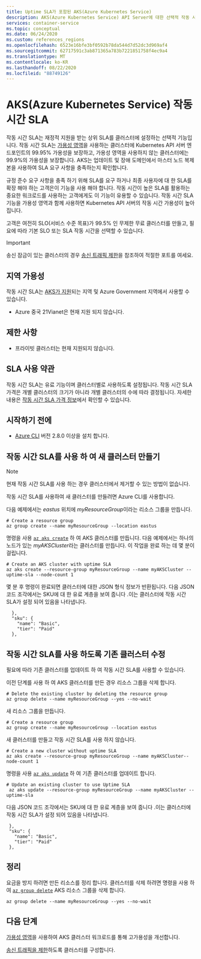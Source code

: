 ```yaml
---
title: Uptime SLA가 포함된 AKS(Azure Kubernetes Service)
description: AKS(Azure Kubernetes Service) API Server에 대한 선택적 작동 시간 SLA 제품에 대해 알아봅니다.
services: container-service
ms.topic: conceptual
ms.date: 06/24/2020
ms.custom: references_regions
ms.openlocfilehash: 6523e16bfe3bf0592b78da544d7d52dc3d969af4
ms.sourcegitcommit: 62717591c3ab871365a783b7221851758f4ec9a4
ms.translationtype: MT
ms.contentlocale: ko-KR
ms.lasthandoff: 08/22/2020
ms.locfileid: "88749126"
---
```

# <a name="azure-kubernetes-service-aks-uptime-sla"></a>AKS(Azure Kubernetes Service) 작동 시간 SLA

작동 시간 SLA는 재정적 지원을 받는 상위 SLA를 클러스터에 설정하는 선택적 기능입니다. 작동 시간 SLA는 [가용성 영역][availability-zones]을 사용하는 클러스터에 Kubernetes API 서버 엔드포인트의 99.95% 가용성을 보장하고, 가용성 영역을 사용하지 않는 클러스터에는 99.9%의 가용성을 보장합니다. AKS는 업데이트 및 장애 도메인에서 마스터 노드 복제본을 사용하여 SLA 요구 사항을 충족하는지 확인합니다.

규정 준수 요구 사항을 충족 하기 위해 SLA를 요구 하거나 최종 사용자에 대 한 SLA를 확장 해야 하는 고객은이 기능을 사용 해야 합니다. 작동 시간이 높은 SLA를 활용하는 중요한 워크로드를 사용하는 고객에게도 이 기능이 유용할 수 있습니다. 작동 시간 SLA 기능을 가용성 영역과 함께 사용하면 Kubernetes API 서버의 작동 시간 가용성이 높아집니다.  

고객은 여전히 SLO(서비스 수준 목표)가 99.5% 인 무제한 무료 클러스터를 만들고, 필요에 따라 기본 SLO 또는 SLA 작동 시간을 선택할 수 있습니다.

> [!Important]
> 송신 잠금이 있는 클러스터의 경우 [송신 트래픽 제한](limit-egress-traffic.md)을 참조하여 적절한 포트를 여세요.

## <a name="region-availability"></a>지역 가용성

작동 시간 SLA는 [AKS가 지원](https://azure.microsoft.com/global-infrastructure/services/?products=kubernetes-service)되는 지역 및 Azure Government 지역에서 사용할 수 있습니다.

* Azure 중국 21Vianet은 현재 지원 되지 않습니다.

## <a name="limitations"></a>제한 사항

* 프라이빗 클러스터는 현재 지원되지 않습니다.

## <a name="sla-terms-and-conditions"></a>SLA 사용 약관

작동 시간 SLA는 유료 기능이며 클러스터별로 사용하도록 설정됩니다. 작동 시간 SLA 가격은 개별 클러스터의 크기가 아니라 개별 클러스터의 수에 따라 결정됩니다. 자세한 내용은 [작동 시간 SLA 가격 정보](https://azure.microsoft.com/pricing/details/kubernetes-service/)에서 확인할 수 있습니다.

## <a name="before-you-begin"></a>시작하기 전에

* [Azure CLI](/cli/azure/install-azure-cli?view=azure-cli-latest) 버전 2.8.0 이상을 설치 합니다.

## <a name="creating-a-new-cluster-with-uptime-sla"></a>작동 시간 SLA를 사용 하 여 새 클러스터 만들기

> [!NOTE]
> 현재 작동 시간 SLA를 사용 하는 경우 클러스터에서 제거할 수 있는 방법이 없습니다.

작동 시간 SLA를 사용하여 새 클러스터를 만들려면 Azure CLI를 사용합니다.

다음 예제에서는 *eastus* 위치에 *myResourceGroup*이라는 리소스 그룹을 만듭니다.

```azurecli-interactive
# Create a resource group
az group create --name myResourceGroup --location eastus
```
명령을 사용 [`az aks create`][az-aks-create] 하 여 AKS 클러스터를 만듭니다. 다음 예제에서는 하나의 노드가 있는 *myAKSCluster*라는 클러스터를 만듭니다. 이 작업을 완료 하는 데 몇 분이 걸립니다.

```azurecli-interactive
# Create an AKS cluster with uptime SLA
az aks create --resource-group myResourceGroup --name myAKSCluster --uptime-sla --node-count 1
```
몇 분 후 명령이 완료되면 클러스터에 대한 JSON 형식 정보가 반환됩니다. 다음 JSON 코드 조각에서는 SKU에 대 한 유료 계층을 보여 줍니다 .이는 클러스터에 작동 시간 SLA가 설정 되어 있음을 나타냅니다.

```output
  },
  "sku": {
    "name": "Basic",
    "tier": "Paid"
  },
```

## <a name="modify-an-existing-cluster-to-use-uptime-sla"></a>작동 시간 SLA를 사용 하도록 기존 클러스터 수정

필요에 따라 기존 클러스터를 업데이트 하 여 작동 시간 SLA를 사용할 수 있습니다.

이전 단계를 사용 하 여 AKS 클러스터를 만든 경우 리소스 그룹을 삭제 합니다.

```azurecli-interactive
# Delete the existing cluster by deleting the resource group 
az group delete --name myResourceGroup --yes --no-wait
```

새 리소스 그룹을 만듭니다.

```azurecli-interactive
# Create a resource group
az group create --name myResourceGroup --location eastus
```

새 클러스터를 만들고 작동 시간 SLA를 사용 하지 않습니다.

```azurecli-interactive
# Create a new cluster without uptime SLA
az aks create --resource-group myResourceGroup --name myAKSCluster--node-count 1
```

명령을 사용 [`az aks update`][az-aks-nodepool-update] 하 여 기존 클러스터를 업데이트 합니다.

```azurecli-interactive
# Update an existing cluster to use Uptime SLA
 az aks update --resource-group myResourceGroup --name myAKSCluster --uptime-sla
 ```

 다음 JSON 코드 조각에서는 SKU에 대 한 유료 계층을 보여 줍니다 .이는 클러스터에 작동 시간 SLA가 설정 되어 있음을 나타냅니다.

 ```output
  },
  "sku": {
    "name": "Basic",
    "tier": "Paid"
  },
  ```

## <a name="clean-up"></a>정리

요금을 방지 하려면 만든 리소스를 정리 합니다. 클러스터를 삭제 하려면 명령을 사용 하 여 [`az group delete`][az-group-delete] AKS 리소스 그룹을 삭제 합니다.

```azurecli-interactive
az group delete --name myResourceGroup --yes --no-wait
```


## <a name="next-steps"></a>다음 단계

[가용성 영역][availability-zones]을 사용하여 AKS 클러스터 워크로드를 통해 고가용성을 개선합니다.

[송신 트래픽을 제한](limit-egress-traffic.md)하도록 클러스터를 구성합니다.

<!-- LINKS - External -->
[azure-support]: https://ms.portal.azure.com/#blade/Microsoft_Azure_Support/HelpAndSupportBlade/newsupportrequest
[region-availability]: https://azure.microsoft.com/global-infrastructure/services/?products=kubernetes-service

<!-- LINKS - Internal -->
[vm-skus]: ../virtual-machines/sizes.md
[nodepool-upgrade]: use-multiple-node-pools.md#upgrade-a-node-pool
[faq]: ./faq.md
[availability-zones]: ./availability-zones.md
[az-aks-create]: /cli/azure/aks?view=azure-cli-latest#az-aks-create
[limit-egress-traffic]: ./limit-egress-traffic.md
[az-extension-add]: /cli/azure/extension#az-extension-add
[az-extension-update]: /cli/azure/extension#az-extension-update
[az-aks-nodepool-update]: /cli/azure/aks/nodepool?view=azure-cli-latest#az-aks-nodepool-update
[az-group-delete]: /cli/azure/group#az-group-delete
